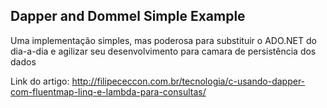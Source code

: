 ## Dapper and Dommel Simple Example

Uma implementação simples, mas poderosa para substituir o ADO.NET do dia-a-dia e agilizar seu desenvolvimento para camara de persistência dos dados

Link do artigo: http://filipececcon.com.br/tecnologia/c-usando-dapper-com-fluentmap-linq-e-lambda-para-consultas/


